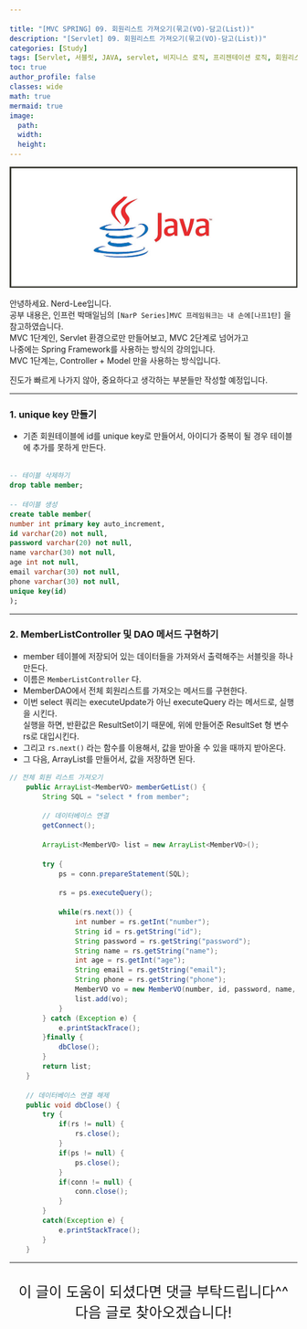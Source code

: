 ```yaml
---

title: "[MVC SPRING] 09. 회원리스트 가져오기(묶고(VO)-담고(List))"
description: "[Servlet] 09. 회원리스트 가져오기(묶고(VO)-담고(List))"
categories: [Study]
tags: [Servlet, 서블릿, JAVA, servlet, 비지니스 로직, 프리젠테이션 로직, 회원리스트 가져오기, vo, list, arraylist]
toc: true
author_profile: false
classes: wide
math: true
mermaid: true
image:
  path: 
  width: 
  height:
---
```


![](/assets/img/etc/java.jpg)

안녕하세요. Nerd-Lee입니다.<br>
공부 내용은, 인프런 박매일님의
`[NarP Series]MVC 프레임워크는 내 손에[나프1탄]` 을 참고하였습니다.<br>
MVC 1단계인, Servlet 환경으로만 만들어보고, MVC 2단계로 넘어가고<br>
나중에는 Spring Framework를 사용하는 방식의 강의입니다.<br>
MVC 1단계는, Controller + Model 만을 사용하는 방식입니다.

진도가 빠르게 나가지 않아, 중요하다고 생각하는 부분들만 작성할 예정입니다.

---

### 1. unique key 만들기

- 기존 회원테이블에 id를 unique key로 만들어서, 아이디가 중복이 될 경우 테이블에 추가를 못하게 만든다.

```sql

-- 테이블 삭제하기
drop table member;

-- 테이블 생성
create table member(
number int primary key auto_increment,
id varchar(20) not null,
password varchar(20) not null,
name varchar(30) not null,
age int not null,
email varchar(30) not null,
phone varchar(30) not null,
unique key(id)
);

```

---

### 2. MemberListController 및 DAO 메서드 구현하기

- member 테이블에 저장되어 있는 데이터들을 가져와서 출력해주는 서블릿을 하나 만든다.
- 이름은 `MemberListController` 다.
- MemberDAO에서 전체 회원리스트를 가져오는 메서드를 구현한다.
- 이번 select 쿼리는 executeUpdate가 아닌 executeQuery 라는 메서드로, 실행을 시킨다.<br>
실행을 하면, 반환값은 ResultSet이기 때문에, 위에 만들어준 ResultSet 형 변수 rs로 대입시킨다.
- 그리고 `rs.next()` 라는 함수를 이용해서, 값을 받아올 수 있을 때까지 받아온다.
- 그 다음, ArrayList를 만들어서, 값을 저장하면 된다.

```java
// 전체 회원 리스트 가져오기
	public ArrayList<MemberVO> memberGetList() {
		String SQL = "select * from member";
		
		// 데이터베이스 연결
		getConnect();
		
		ArrayList<MemberVO> list = new ArrayList<MemberVO>();
		
		try {
			ps = conn.prepareStatement(SQL);
			
			rs = ps.executeQuery();
			
			while(rs.next()) {
				int number = rs.getInt("number");
				String id = rs.getString("id");
				String password = rs.getString("password");
				String name = rs.getString("name");
				int age = rs.getInt("age");
				String email = rs.getString("email");
				String phone = rs.getString("phone");
				MemberVO vo = new MemberVO(number, id, password, name, age, email, phone);
				list.add(vo);
			}
		} catch (Exception e) {
			e.printStackTrace();
		}finally {
			dbClose();
		}
		return list;
	}
	
	// 데이터베이스 연결 해제
	public void dbClose() {
		try {
			if(rs != null) {
				rs.close();
			}
			if(ps != null) {
				ps.close();
			}
			if(conn != null) {
				conn.close();
			}
		}
		catch(Exception e) {
			e.printStackTrace();
		}
	}
```

---

<br>

<div style="font-size:25px; text-align:center">
이 글이 도움이 되셨다면 댓글 부탁드립니다^^<br>
다음 글로 찾아오겠습니다!

</div>
